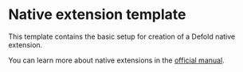 # Native extension template
This template contains the basic setup for creation of a Defold native extension.

You can learn more about native extensions in the [official manual](https://www.defold.com/manuals/extensions/).
